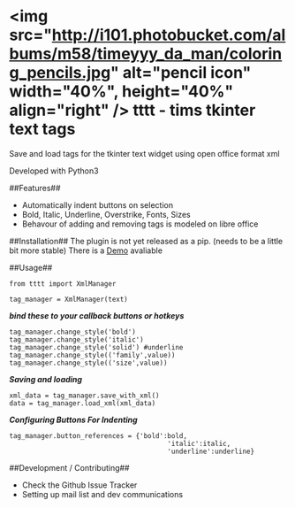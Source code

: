 <img src="http://i101.photobucket.com/albums/m58/timeyyy_da_man/coloring_pencils.jpg" alt="pencil icon" width="40%", height="40%" align="right" />
tttt - tims tkinter text tags
===========

Save and load tags for the tkinter text widget using open office format xml

Developed with Python3




##Features##
* Automatically indent buttons on selection
* Bold, Italic, Underline, Overstrike, Fonts, Sizes
* Behavour of adding and removing tags is modeled on libre office

##Installation##
The plugin is not yet released as a pip. (needs to be a little bit more stable)
There is a [Demo](https://github.com/timeyyy/tttt/wiki/Demo-Code) avaliable

##Usage##

```
from tttt import XmlManager

tag_manager = XmlManager(text)
```
***bind these to your callback buttons or hotkeys***
```
tag_manager.change_style('bold') 
tag_manager.change_style('italic')
tag_manager.change_style('solid') #underline 
tag_manager.change_style(('family',value)) 
tag_manager.change_style(('size',value))
```
***Saving and loading***
```
xml_data = tag_manager.save_with_xml()
data = tag_manager.load_xml(xml_data)
```

***Configuring Buttons For Indenting***
```
tag_manager.button_references = {'bold':bold,
										'italic':italic,
										'underline':underline}
```

##Development / Contributing##
* Check the Github Issue Tracker
* Setting up mail list and dev communications

